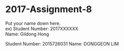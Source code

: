 # 2017-Assignment-8

Put your name down here.  
ex) Student Number: 2017XXXXXX  
Name: Gildong Hong

Student Number: 2015726031
Name: DONGGEON LIM
